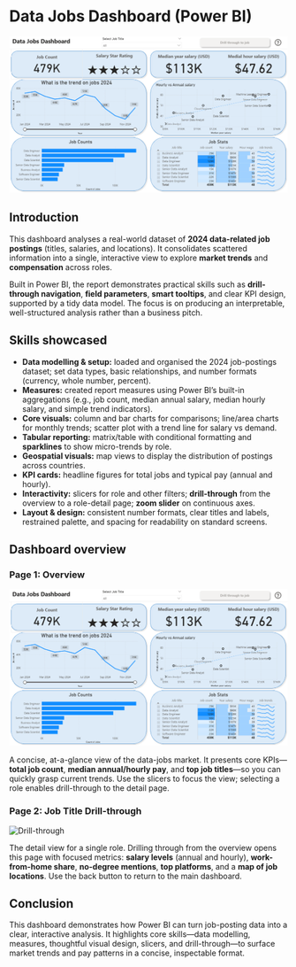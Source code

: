 # Data Jobs Dashboard (Power BI)

![Dashboard](dashboard.png)

## Introduction
This dashboard analyses a real-world dataset of **2024 data-related job postings** (titles, salaries, and locations). It consolidates scattered information into a single, interactive view to explore **market trends** and **compensation** across roles.

Built in Power BI, the report demonstrates practical skills such as **drill-through navigation**, **field parameters**, **smart tooltips**, and clear KPI design, supported by a tidy data model. The focus is on producing an interpretable, well-structured analysis rather than a business pitch.

## Skills showcased

- **Data modelling & setup:** loaded and organised the 2024 job-postings dataset; set data types, basic relationships, and number formats (currency, whole number, percent).
- **Measures:** created report measures using Power BI’s built-in aggregations (e.g., job count, median annual salary, median hourly salary, and simple trend indicators).
- **Core visuals:** column and bar charts for comparisons; line/area charts for monthly trends; scatter plot with a trend line for salary vs demand.
- **Tabular reporting:** matrix/table with conditional formatting and **sparklines** to show micro-trends by role.
- **Geospatial visuals:** map views to display the distribution of postings across countries.
- **KPI cards:** headline figures for total jobs and typical pay (annual and hourly).
- **Interactivity:** slicers for role and other filters; **drill-through** from the overview to a role-detail page; **zoom slider** on continuous axes.
- **Layout & design:** consistent number formats, clear titles and labels, restrained palette, and spacing for readability on standard screens.

## Dashboard overview

### Page 1: Overview
![Dashboard](dashboard.png)

A concise, at-a-glance view of the data-jobs market. It presents core KPIs—**total job count**, **median annual/hourly pay**, and **top job titles**—so you can quickly grasp current trends. Use the slicers to focus the view; selecting a role enables drill-through to the detail page.

### Page 2: Job Title Drill-through
![Drill-through](drill_to_job.JPG)

The detail view for a single role. Drilling through from the overview opens this page with focused metrics: **salary levels** (annual and hourly), **work-from-home share**, **no-degree mentions**, **top platforms**, and a **map of job locations**. Use the back button to return to the main dashboard.

## Conclusion

This dashboard demonstrates how Power BI can turn job-posting data into a clear, interactive analysis. It highlights core skills—data modelling, measures, thoughtful visual design, slicers, and drill-through—to surface market trends and pay patterns in a concise, inspectable format.




